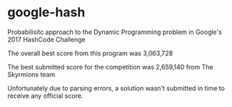 # google-hash
Probabilisitc approach to the Dynamic Programming problem in Google's 2017 HashCode Challenge

The overall best score from this program was 3,063,728

The best submitted score for the competition was 2,659,140 from The Skyrmions team

Unfortunately due to parsing errors, a solution wasn't submitted in time to receive any official score.

